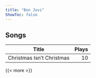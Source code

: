 ```yaml
---
title: "Bon Jovi"
ShowToc: false
---
```


## Songs
Title | Plays 
----- | -----: 
Christmas Isn’t Christmas | 10

{{< more >}}